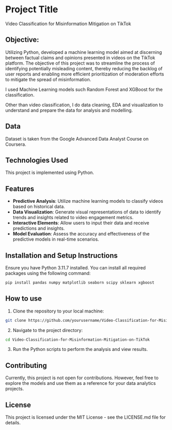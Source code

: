 # Project Title
Video Classification for Misinformation Mitigation on TikTok

## Objective:
Utilizing Python, developed a machine learning model aimed at discerning between factual claims and opinions presented in videos on the TikTok platform. The objective of this project was to streamline the process of identifying potentially misleading content, thereby reducing the backlog of user reports and enabling more efficient prioritization of moderation efforts to mitigate the spread of misinformation.

I used Machine Learning models such Random Forest and XGBoost for the classification.

Other than video classification, I do data cleaning, EDA and visualization to understand and prepare the data for analysis and modelling.

## Data
Dataset is taken from the Google Advanced Data Analyst Course on Coursera.

## Technologies Used

This project is implemented using Python.

## Features

- **Predictive Analysis**: Utilize machine learning models to classify videos based on historical data.
- **Data Visualization**: Generate visual representations of data to identify trends and insights related to video engagement metrics.
- **Interactive Elements**: Allow users to input their data and receive predictions and insights.
- **Model Evaluation**: Assess the accuracy and effectiveness of the predictive models in real-time scenarios.

## Installation and Setup Instructions

Ensure you have Python 3.11.7 installed. You can install all required packages using the following command:

```bash
pip install pandas numpy matplotlib seaborn scipy sklearn xgboost
```

## How to use
1. Clone the repository to your local machine:
```bash
git clone https://github.com/yourusername/Video-Classification-for-Misinformation-Mitigation-on-TikTok.git
```

2. Navigate to the project directory:
```bash
cd Video-Classification-for-Misinformation-Mitigation-on-TikTok
```
3. Run the Python scripts to perform the analysis and view results.

## Contributing
Currently, this project is not open for contributions. However, feel free to explore the models and use them as a reference for your data analytics projects.

## License
This project is licensed under the MIT License - see the LICENSE.md file for details. 



